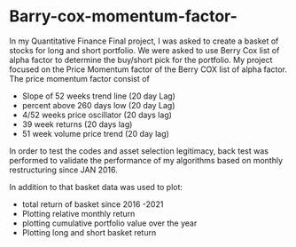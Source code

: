 # Barry-cox-momentum-factor-

In my Quantitative Finance Final project, I was asked to create a basket of stocks for long and short portfolio. We were asked to use Berry Cox list of alpha factor to determine the buy/short pick for the portfolio. My project focused on the Price Momentum factor of the Berry COX list of alpha factor. The price momentum factor consist of 
- Slope of 52 weeks trend line (20 day Lag) 
- percent above 260 days low (20 day Lag) 
- 4/52 weeks price oscillator  (20 days lag) 
- 39 week returns (20 days lag)
- 51 week volume price trend (20 day lag) 

In order to test the codes and asset selection legitimacy, back test was performed to validate the performance of my algorithms based on monthly restructuring since JAN 2016. 

In addition to that basket data was used to plot: 
- total return of basket since 2016 -2021
- Plotting relative monthly return
- plotting cumulative portfolio value over the year
- Plotting long and short basket return
